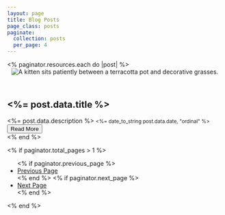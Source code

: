 ```yaml
---
layout: page
title: Blog Posts
page_class: posts
paginate:
  collection: posts
  per_page: 4
---
```


<!-- <section role="list" class="grid"> -->
<br-grid>
  <% paginator.resources.each do |post| %>
    <article>
      <header>
        <img
          slot="image"
          src="<%= post.data.image || 'https://placehold.co/778x438?text=Hello+Ruby' %>"
          alt="A kitten sits patiently between a terracotta pot and decorative grasses."
        />
      </header>
      <article-body>
        <h2><%= post.data.title %></h2>
        <%= post.data.description %>
        <small><%= date_to_string post.data.date, "ordinal" %></small>
      </article-body>
      <footer>
        <a href="<%= post.relative_url %>" >
          <button>Read More</button>
        </a>
      </footer>
    </article>
  <% end %>
</br-grid>
<!-- </section> -->


<% if paginator.total_pages > 1 %>

  <ul class="pagination">
    <% if paginator.previous_page %>
    <li>
      <a href="<%= paginator.previous_page_path %>">Previous Page</a>
    </li>
    <% end %>
    <% if paginator.next_page %>
    <li>
      <a href="<%= paginator.next_page_path %>">Next Page</a>
    </li>
    <% end %>
  </ul>
<% end %>
